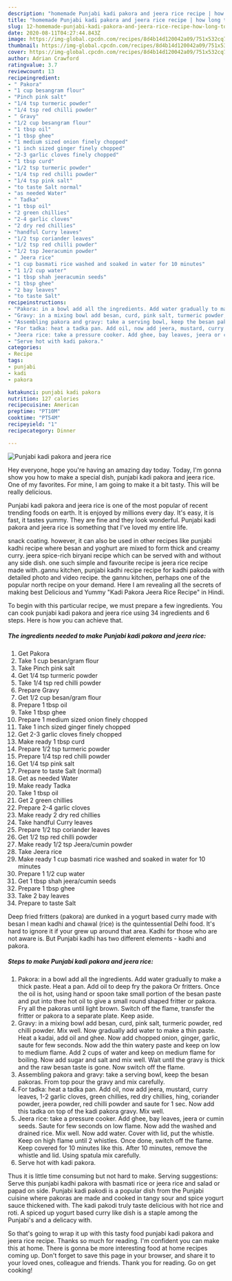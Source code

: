 ```yaml
---
description: "homemade Punjabi kadi pakora and jeera rice recipe | how long to cook Punjabi kadi pakora and jeera rice"
title: "homemade Punjabi kadi pakora and jeera rice recipe | how long to cook Punjabi kadi pakora and jeera rice"
slug: 12-homemade-punjabi-kadi-pakora-and-jeera-rice-recipe-how-long-to-cook-punjabi-kadi-pakora-and-jeera-rice
date: 2020-08-11T04:27:44.843Z
image: https://img-global.cpcdn.com/recipes/8d4b14d120042a09/751x532cq70/punjabi-kadi-pakora-and-jeera-rice-recipe-main-photo.jpg
thumbnail: https://img-global.cpcdn.com/recipes/8d4b14d120042a09/751x532cq70/punjabi-kadi-pakora-and-jeera-rice-recipe-main-photo.jpg
cover: https://img-global.cpcdn.com/recipes/8d4b14d120042a09/751x532cq70/punjabi-kadi-pakora-and-jeera-rice-recipe-main-photo.jpg
author: Adrian Crawford
ratingvalue: 3.7
reviewcount: 13
recipeingredient:
- " Pakora"
- "1 cup besangram flour"
- "Pinch pink salt"
- "1/4 tsp turmeric powder"
- "1/4 tsp red chilli powder"
- " Gravy"
- "1/2 cup besangram flour"
- "1 tbsp oil"
- "1 tbsp ghee"
- "1 medium sized onion finely chopped"
- "1 inch sized ginger finely chopped"
- "2-3 garlic cloves finely chopped"
- "1 tbsp curd"
- "1/2 tsp turmeric powder"
- "1/4 tsp red chilli powder"
- "1/4 tsp pink salt"
- "to taste Salt normal"
- "as needed Water"
- " Tadka"
- "1 tbsp oil"
- "2 green chillies"
- "2-4 garlic cloves"
- "2 dry red chillies"
- "handful Curry leaves"
- "1/2 tsp coriander leaves"
- "1/2 tsp red chilli powder"
- "1/2 tsp Jeeracumin powder"
- " Jeera rice"
- "1 cup basmati rice washed and soaked in water for 10 minutes"
- "1 1/2 cup water"
- "1 tbsp shah jeeracumin seeds"
- "1 tbsp ghee"
- "2 bay leaves"
- "to taste Salt"
recipeinstructions:
- "Pakora: in a bowl add all the ingredients. Add water gradually to make a thick paste. Heat a pan. Add oil to deep fry the pakora Or fritters. Once the oil is hot, using hand or spoon take small portion of the besan paste and put into thee hot oil to give a small round shaped fritter or pakora. Fry all the pakoras until light brown. Switch off the flame, transfer the fritter or pakora to a separate plate. Keep aside."
- "Gravy: in a mixing bowl add besan, curd, pink salt, turmeric powder, red chilli powder. Mix well. Now gradually add water to make a thin paste. Heat a kadai, add oil and ghee. Now add chopped onion, ginger, garlic, saute for few seconds. Now add the thin watery paste and keep on low to medium flame. Add 2 cups of water and keep on medium flame for boiling. Now add sugar and salt and mix well. Wait until the gravy is thick and the raw besan taste is gone. Now switch off the flame."
- "Assembling pakora and gravy: take a serving bowl, keep the besan pakoras. From top pour the gravy and mix carefully."
- "For tadka: heat a tadka pan. Add oil, now add jeera, mustard, curry leaves, 1-2 garlic cloves, green chillies, red dry chillies, hing, coriander powder, jeera powder, red chilli powder and saute for 1 sec. Now add this tadka on top of the kadi pakora gravy. Mix well."
- "Jeera rice: take a pressure cooker. Add ghee, bay leaves, jeera or cumin seeds. Saute for few seconds on low flame. Now add the washed and drained rice. Mix well. Now add water. Cover with lid, put the whistle. Keep on high flame until 2 whistles. Once done, switch off the flame. Keep covered for 10 minutes like this. After 10 minutes, remove the whistle and lid. Using spatula mix carefully."
- "Serve hot with kadi pakora."
categories:
- Recipe
tags:
- punjabi
- kadi
- pakora

katakunci: punjabi kadi pakora 
nutrition: 127 calories
recipecuisine: American
preptime: "PT10M"
cooktime: "PT54M"
recipeyield: "1"
recipecategory: Dinner

---
```



![Punjabi kadi pakora and jeera rice](https://img-global.cpcdn.com/recipes/8d4b14d120042a09/751x532cq70/punjabi-kadi-pakora-and-jeera-rice-recipe-main-photo.jpg)

Hey everyone, hope you're having an amazing day today. Today, I'm gonna show you how to make a special dish, punjabi kadi pakora and jeera rice. One of my favorites. For mine, I am going to make it a bit tasty. This will be really delicious.

Punjabi kadi pakora and jeera rice is one of the most popular of recent trending foods on earth. It is enjoyed by millions every day. It's easy, it is fast, it tastes yummy. They are fine and they look wonderful. Punjabi kadi pakora and jeera rice is something that I've loved my entire life.

snack coating. however, it can also be used in other recipes like punjabi kadhi recipe where besan and yoghurt are mixed to form thick and creamy curry. jeera spice-rich biryani recipe which can be served with and without any side dish. one such simple and favourite recipe is jeera rice recipe made with..gannu kitchen, punjabi kadhi recipe recipe for kadhi pakoda with detailed photo and video recipe. the gannu kitchen, perhaps one of the popular north recipe on your demand. Here I am revealing all the secrets of making best Delicious and Yummy &#34;Kadi Pakora Jeera Rice Recipe&#34; in Hindi.


To begin with this particular recipe, we must prepare a few ingredients. You can cook punjabi kadi pakora and jeera rice using 34 ingredients and 6 steps. Here is how you can achieve that.

<!--inarticleads1-->

##### The ingredients needed to make Punjabi kadi pakora and jeera rice:

1. Get  Pakora
1. Take 1 cup besan/gram flour
1. Take Pinch pink salt
1. Get 1/4 tsp turmeric powder
1. Take 1/4 tsp red chilli powder
1. Prepare  Gravy
1. Get 1/2 cup besan/gram flour
1. Prepare 1 tbsp oil
1. Take 1 tbsp ghee
1. Prepare 1 medium sized onion finely chopped
1. Take 1 inch sized ginger finely chopped
1. Get 2-3 garlic cloves finely chopped
1. Make ready 1 tbsp curd
1. Prepare 1/2 tsp turmeric powder
1. Prepare 1/4 tsp red chilli powder
1. Get 1/4 tsp pink salt
1. Prepare to taste Salt (normal)
1. Get as needed Water
1. Make ready  Tadka
1. Take 1 tbsp oil
1. Get 2 green chillies
1. Prepare 2-4 garlic cloves
1. Make ready 2 dry red chillies
1. Take handful Curry leaves
1. Prepare 1/2 tsp coriander leaves
1. Get 1/2 tsp red chilli powder
1. Make ready 1/2 tsp Jeera/cumin powder
1. Take  Jeera rice
1. Make ready 1 cup basmati rice washed and soaked in water for 10 minutes
1. Prepare 1 1/2 cup water
1. Get 1 tbsp shah jeera/cumin seeds
1. Prepare 1 tbsp ghee
1. Take 2 bay leaves
1. Prepare to taste Salt


Deep fried fritters (pakora) are dunked in a yogurt based curry made with besan I mean kadhi and chawal (rice) is the quintessential Delhi food. It&#39;s hard to ignore it if your grew up around that area. Kadhi for those who are not aware is. But Punjabi kadhi has two different elements - kadhi and pakora. 

<!--inarticleads2-->

##### Steps to make Punjabi kadi pakora and jeera rice:

1. Pakora: in a bowl add all the ingredients. Add water gradually to make a thick paste. Heat a pan. Add oil to deep fry the pakora Or fritters. Once the oil is hot, using hand or spoon take small portion of the besan paste and put into thee hot oil to give a small round shaped fritter or pakora. Fry all the pakoras until light brown. Switch off the flame, transfer the fritter or pakora to a separate plate. Keep aside.
1. Gravy: in a mixing bowl add besan, curd, pink salt, turmeric powder, red chilli powder. Mix well. Now gradually add water to make a thin paste. Heat a kadai, add oil and ghee. Now add chopped onion, ginger, garlic, saute for few seconds. Now add the thin watery paste and keep on low to medium flame. Add 2 cups of water and keep on medium flame for boiling. Now add sugar and salt and mix well. Wait until the gravy is thick and the raw besan taste is gone. Now switch off the flame.
1. Assembling pakora and gravy: take a serving bowl, keep the besan pakoras. From top pour the gravy and mix carefully.
1. For tadka: heat a tadka pan. Add oil, now add jeera, mustard, curry leaves, 1-2 garlic cloves, green chillies, red dry chillies, hing, coriander powder, jeera powder, red chilli powder and saute for 1 sec. Now add this tadka on top of the kadi pakora gravy. Mix well.
1. Jeera rice: take a pressure cooker. Add ghee, bay leaves, jeera or cumin seeds. Saute for few seconds on low flame. Now add the washed and drained rice. Mix well. Now add water. Cover with lid, put the whistle. Keep on high flame until 2 whistles. Once done, switch off the flame. Keep covered for 10 minutes like this. After 10 minutes, remove the whistle and lid. Using spatula mix carefully.
1. Serve hot with kadi pakora.


Thus it is little time consuming but not hard to make. Serving suggestions: Serve this punjabi kadhi pakora with basmati rice or jeera rice and salad or papad on side. Punjabi kadi pakodi is a popular dish from the Punjabi cuisine where pakoras are made and cooked in tangy sour and spice yogurt sauce thickened with. The kadi pakodi truly taste delicious with hot rice and roti. A spiced up yogurt based curry like dish is a staple among the Punjabi&#39;s and a delicacy with. 

So that's going to wrap it up with this tasty food punjabi kadi pakora and jeera rice recipe. Thanks so much for reading. I'm confident you can make this at home. There is gonna be more interesting food at home recipes coming up. Don't forget to save this page in your browser, and share it to your loved ones, colleague and friends. Thank you for reading. Go on get cooking!
